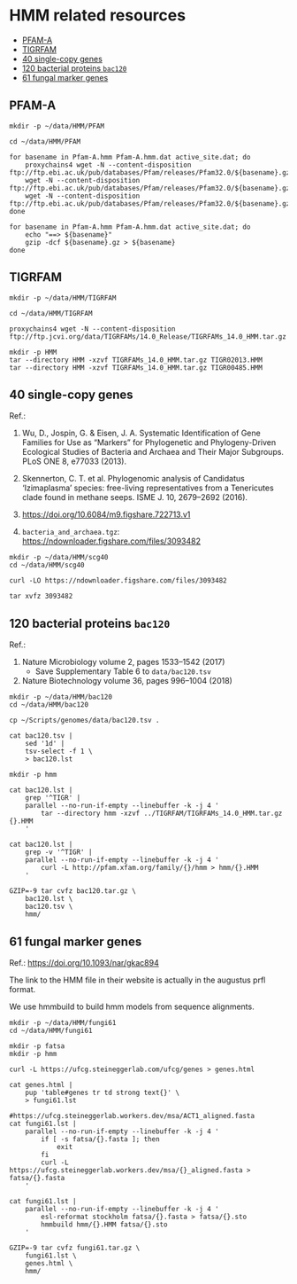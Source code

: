 # HMM related resources

<!-- toc -->

- [PFAM-A](#pfam-a)
- [TIGRFAM](#tigrfam)
- [40 single-copy genes](#40-single-copy-genes)
- [120 bacterial proteins `bac120`](#120-bacterial-proteins-bac120)
- [61 fungal marker genes](#61-fungal-marker-genes)

<!-- tocstop -->

## PFAM-A

```shell
mkdir -p ~/data/HMM/PFAM

cd ~/data/HMM/PFAM

for basename in Pfam-A.hmm Pfam-A.hmm.dat active_site.dat; do
    proxychains4 wget -N --content-disposition ftp://ftp.ebi.ac.uk/pub/databases/Pfam/releases/Pfam32.0/${basename}.gz
    wget -N --content-disposition ftp://ftp.ebi.ac.uk/pub/databases/Pfam/releases/Pfam32.0/${basename}.gz
    wget -N --content-disposition ftp://ftp.ebi.ac.uk/pub/databases/Pfam/releases/Pfam32.0/${basename}.gz
done

for basename in Pfam-A.hmm Pfam-A.hmm.dat active_site.dat; do
    echo "==> ${basename}"
    gzip -dcf ${basename}.gz > ${basename}
done

```

## TIGRFAM

```shell
mkdir -p ~/data/HMM/TIGRFAM

cd ~/data/HMM/TIGRFAM

proxychains4 wget -N --content-disposition ftp://ftp.jcvi.org/data/TIGRFAMs/14.0_Release/TIGRFAMs_14.0_HMM.tar.gz

mkdir -p HMM
tar --directory HMM -xzvf TIGRFAMs_14.0_HMM.tar.gz TIGR02013.HMM
tar --directory HMM -xzvf TIGRFAMs_14.0_HMM.tar.gz TIGR00485.HMM

```

## 40 single-copy genes

Ref.:

1. Wu, D., Jospin, G. & Eisen, J. A. Systematic Identification of Gene Families for Use as “Markers”
   for Phylogenetic and Phylogeny-Driven Ecological Studies of Bacteria and Archaea and Their Major
   Subgroups. PLoS ONE 8, e77033 (2013).

2. Skennerton, C. T. et al. Phylogenomic analysis of Candidatus ‘Izimaplasma’ species: free-living
   representatives from a Tenericutes clade found in methane seeps. ISME J. 10, 2679–2692 (2016).

3. https://doi.org/10.6084/m9.figshare.722713.v1

4. `bacteria_and_archaea.tgz`: https://ndownloader.figshare.com/files/3093482

```shell
mkdir -p ~/data/HMM/scg40
cd ~/data/HMM/scg40

curl -LO https://ndownloader.figshare.com/files/3093482

tar xvfz 3093482

```

## 120 bacterial proteins `bac120`

Ref.:

1. Nature Microbiology volume 2, pages 1533–1542 (2017)
    * Save Supplementary Table 6 to `data/bac120.tsv`
2. Nature Biotechnology volume 36, pages 996–1004 (2018)

```shell
mkdir -p ~/data/HMM/bac120
cd ~/data/HMM/bac120

cp ~/Scripts/genomes/data/bac120.tsv .

cat bac120.tsv |
    sed '1d' |
    tsv-select -f 1 \
    > bac120.lst

mkdir -p hmm

cat bac120.lst |
    grep '^TIGR' |
    parallel --no-run-if-empty --linebuffer -k -j 4 '
        tar --directory hmm -xzvf ../TIGRFAM/TIGRFAMs_14.0_HMM.tar.gz {}.HMM
    '

cat bac120.lst |
    grep -v '^TIGR' |
    parallel --no-run-if-empty --linebuffer -k -j 4 '
        curl -L http://pfam.xfam.org/family/{}/hmm > hmm/{}.HMM
    '

GZIP=-9 tar cvfz bac120.tar.gz \
    bac120.lst \
    bac120.tsv \
    hmm/

```

## 61 fungal marker genes

Ref.: https://doi.org/10.1093/nar/gkac894

The link to the HMM file in their website is actually in the augustus prfl format.

We use hmmbuild to build hmm models from sequence alignments.

```shell
mkdir -p ~/data/HMM/fungi61
cd ~/data/HMM/fungi61

mkdir -p fatsa
mkdir -p hmm

curl -L https://ufcg.steineggerlab.com/ufcg/genes > genes.html

cat genes.html |
    pup 'table#genes tr td strong text{}' \
    > fungi61.lst

#https://ufcg.steineggerlab.workers.dev/msa/ACT1_aligned.fasta
cat fungi61.lst |
    parallel --no-run-if-empty --linebuffer -k -j 4 '
        if [ -s fatsa/{}.fasta ]; then
            exit
        fi
        curl -L https://ufcg.steineggerlab.workers.dev/msa/{}_aligned.fasta > fatsa/{}.fasta
    '

cat fungi61.lst |
    parallel --no-run-if-empty --linebuffer -k -j 4 '
        esl-reformat stockholm fatsa/{}.fasta > fatsa/{}.sto
        hmmbuild hmm/{}.HMM fatsa/{}.sto
    '

GZIP=-9 tar cvfz fungi61.tar.gz \
    fungi61.lst \
    genes.html \
    hmm/

```
